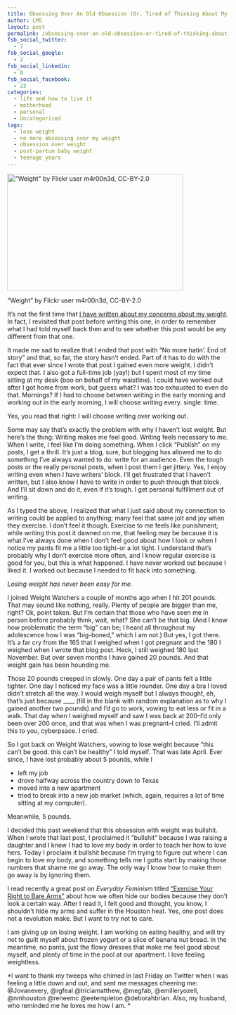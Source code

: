 ```yaml
---
title: Obsessing Over An Old Obsession (Or, Tired of Thinking About My Weight)
author: LMS
layout: post
permalink: /obsessing-over-an-old-obsession-or-tired-of-thinking-about-my-weight/
fsb_social_twitter:
  - 7
fsb_social_google:
  - 2
fsb_social_linkedin:
  - 0
fsb_social_facebook:
  - 23
categories:
  - life and how to live it
  - motherhood
  - personal
  - Uncategorized
tags:
  - lose weight
  - no more obsessing over my weight
  - obsession over weight
  - post-partum baby weight
  - teenage years
---
```

<div id="attachment_1333" class="wp-caption alignleft" style="width: 410px">
  <a href="http://www.flickr.com/photos/11186622@N00/73144557/in/photolist-7sTk4-eW5JU-f2V9u-knSRw-mC3dP-t9Br9-ubQBe-yJYWN-APu7P-BNPmV-FZ8kv-22HGC6-33Ct5q-3dvYcz-3vWa56-4g5acR-4mQJMA-4oNRpo-4s24Ye-4seaGy-4MPE4w-4Nj5VM-4RN2r8-4UDaWm-4V9UoW-4XuRev-57f6sc-57f6x8-57jgAW-5aWBRw-5n4z7k-5qrFG5-5vHUBJ-5wfbWe-5QkWkP-5RKa2F-5RKa9B-5RKab2-5RKapD-5RKas2-5RKaux-5RKaDx-5RPtK7-5RPtQ9-5RPtVb-5RPtXG-5RPudE-5RPuiS-5T1HAm-63Jzf5-654BuP"><img class=" wp-image-1333 " alt="&quot;Weight&quot; by Flickr user m4r00n3d, CC-BY-2.0" src="http://www.lianamsilvaford.com/wp-content/uploads/2013/06/73144557_a08f6bb08c.jpg" width="400" height="265" /></a>
  
  <p class="wp-caption-text">
    &#8220;Weight&#8221; by Flickr user m4r00n3d, CC-BY-2.0
  </p>
</div>

It&#8217;s not the first time that [I have written about my concerns about my weight][1]. In fact, I revisited that post before writing this one, in order to remember what I had told myself back then and to see whether this post would be any different from that one.

It made me sad to realize that I ended that post with &#8220;No more hatin&#8217;. End of story&#8221; and that, so far, the story hasn&#8217;t ended. Part of it has to do with the fact that ever since I wrote that post I gained even more weight. I didn&#8217;t expect that. I also got a full-time job (yay!) but I spent most of my time sitting at my desk (boo on behalf of my waistline). I could have worked out after I got home from work, but guess what? I was too exhausted to even do that. Mornings? If I had to choose between writing in the early morning and working out in the early morning, I will choose writing every. single. time.

Yes, you read that right: I will choose writing over working out.

Some may say that&#8217;s exactly the problem with why I haven&#8217;t lost weight. But here&#8217;s the thing: Writing makes me feel good. Writing feels necessary to me. When I write, I feel like I&#8217;m doing something. When I click &#8220;Publish&#8221; on my posts, I get a thrill. It&#8217;s just a blog, sure, but blogging has allowed me to do something I&#8217;ve always wanted to do: write for an audience. Even the tough posts or the really personal posts, when I post them I get jittery. Yes, I enjoy writing even when I have writers&#8217; block. I&#8217;ll get frustrated that I haven&#8217;t written, but I also know I have to write in order to push through that block. And I&#8217;ll sit down and do it, even if it&#8217;s tough. I get personal fulfillment out of writing.

As I typed the above, I realized that what I just said about my connection to writing could be applied to anything; many feel that same jolt and joy when they exercise. I don&#8217;t feel it though. Exercise to me feels like punishment; while writing this post it dawned on me, that feeling may be because it is what I&#8217;ve always done when I don&#8217;t feel good about how I look or when I notice my pants fit me a little too tight&#8211;or a lot tight. I understand that&#8217;s probably why I don&#8217;t exercise more often, and I know regular exercise is good for you, but this is what happened. I have never worked out because I liked it. I worked out because I needed to fit back into something.

*Losing weight has never been easy for me.*

I joined Weight Watchers a couple of months ago when I hit 201 pounds. That may sound like nothing, really. Plenty of people are bigger than me, right? Ok, point taken. But I&#8217;m certain that those who have seen me in person before probably think, wait, what? She can&#8217;t be that big. (And I know how problematic the term &#8220;big&#8221; can be; I heard all throughout my adolescence how I was &#8220;big-boned,&#8221; which I am not.) But yes, I got there. It&#8217;s a far cry from the 165 that I weighed when I got pregnant and the 180 I weighed when I wrote that blog post. Heck, I still weighed 180 last November. But over seven months I have gained 20 pounds. And that weight gain has been hounding me.

Those 20 pounds creeped in slowly. One day a pair of pants felt a little tighter. One day I noticed my face was a little rounder. One day a bra I loved didn&#8217;t stretch all the way. I would weigh myself but I always thought, eh, that&#8217;s just because \____ (fill in the blank with random explanation as to why I gained another two pounds) and I&#8217;d go to work, vowing to eat less or fit in a walk. That day when I weighed myself and saw I was back at 200&#8211;I&#8217;d only been over 200 once, and that was when I was pregnant&#8211;I cried. I&#8217;ll admit this to you, cyberpsace. I cried.

So I got back on Weight Watchers, vowing to lose weight because &#8220;this can&#8217;t be good. this can&#8217;t be healthy&#8221; I told myself. That was late April. Ever since, I have lost probably about 5 pounds, while I

  * left my job
  * drove halfway across the country down to Texas
  * moved into a new apartment
  * tried to break into a new job market (which, again, requires a lot of time sitting at my computer).

Meanwhile, 5 pounds.

I decided this past weekend that this obsession with weight was bullshit. When I wrote that last post, I proclaimed it &#8220;bullshit&#8221; because I was raising a daughter and I knew I had to love my body in order to teach her how to love hers. Today I proclaim it bullshit because I&#8217;m trying to figure out where I can begin to love my body, and something tells me I gotta start by making those numbers that shame me go away. The only way I know how to make them go away is by ignoring them.

I read recently a great post on *Everyday Feminism* titled [&#8220;Exercise Your Right to Bare Arms&#8221;][2] about how we often hide our bodies because they don&#8217;t look a certain way. After I read it, I felt good and thought, you know, I shouldn&#8217;t hide my arms and suffer in the Houston heat. Yes, one post does not a revolution make. But I want to try not to care.

I am giving up on losing weight. I am working on eating healthy, and will try not to guilt myself about frozen yogurt or a slice of banana nut bread. In the meantime, no pants, just the flowy dresses that make me feel good about myself, and plenty of time in the pool at our apartment. I love feeling weightless.

*I want to thank my tweeps who chimed in last Friday on Twitter when I was feeling a little down and out, and sent me messages cheering me: @Jovanevery, @rgfeal @triciamatthew, @megfab, @emilleryozell, @nmhouston @reneemc @eetempleton @deborahbrian. Also, my husband, who reminded me he loves me how I am. *

 [1]: http://www.lianamsilvaford.com/our-bodies-our-selves-or-body-after-baby/
 [2]: http://everydayfeminism.com/2013/06/exercise-right-bare-arms/